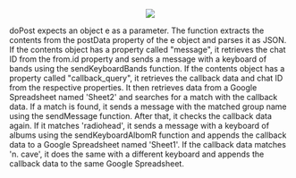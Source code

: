 <p align="center">
  <img src="https://github.com/414962002/prostobesischgaps_bot/blob/main/img/5555.png">  
</p>  

doPost expects an object e as a parameter. The function extracts the contents from the postData property of the e object and parses it as JSON. If the contents object has a property called "message", it retrieves the chat ID from the from.id property and sends a message with a keyboard of bands using the sendKeyboardBands function. If the contents object has a property called "callback_query", it retrieves the callback data and chat ID from the respective properties. It then retrieves data from a Google Spreadsheet named 'Sheet2' and searches for a match with the callback data. If a match is found, it sends a message with the matched group name using the sendMessage function. After that, it checks the callback data again. If it matches 'radiohead', it sends a message with a keyboard of albums using the sendKeyboardAlbomR function and appends the callback data to a Google Spreadsheet named 'Sheet1'. If the callback data matches 'n. cave', it does the same with a different keyboard and appends the callback data to the same Google Spreadsheet.

